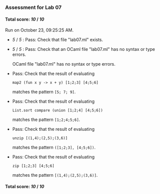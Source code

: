 ### Assessment for Lab 07

#### Total score: _10_ / _10_

Run on October 23, 09:25:25 AM.

+  _5_ / _5_ : Pass: Check that file "lab07.ml" exists.

+  _5_ / _5_ : Pass: Check that an OCaml file "lab07.ml" has no syntax or type errors.

    OCaml file "lab07.ml" has no syntax or type errors.



+ Pass: 
Check that the result of evaluating
   ```
   map2 (fun x y -> x + y) [1;2;3] [4;5;6]
   ```
   matches the pattern `[5; 7; 9]`.

   




+ Pass: 
Check that the result of evaluating
   ```
   List.sort compare (union [1;2;4] [4;5;6])
   ```
   matches the pattern `[1;2;4;5;6]`.

   




+ Pass: 
Check that the result of evaluating
   ```
   unzip [(1,4);(2,5);(3,6)] 
   ```
   matches the pattern `([1;2;3], [4;5;6])`.

   




+ Pass: 
Check that the result of evaluating
   ```
   zip [1;2;3] [4;5;6]
   ```
   matches the pattern `[(1,4);(2,5);(3,6)]`.

   




#### Total score: _10_ / _10_

